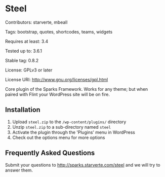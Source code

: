 # Steel
Contributors: starverte, mbeall

Tags: bootstrap, quotes, shortcodes, teams, widgets

Requires at least: 3.4

Tested up to: 3.6.1

Stable tag: 0.8.2

License: GPLv3 or later

License URI: http://www.gnu.org/licenses/gpl.html

Core plugin of the Sparks Framework. Works for any theme; but when paired with Flint your WordPress site will be on fire.

## Installation

1. Upload `steel.zip` to the `/wp-content/plugins/` directory
1. Unzip `steel.zip` to a sub-directory named `steel`
1. Activate the plugin through the 'Plugins' menu in WordPress
1. Check out the options menu for more options

## Frequently Asked Questions

Submit your questions to http://sparks.starverte.com/steel and we will try to answer them.
